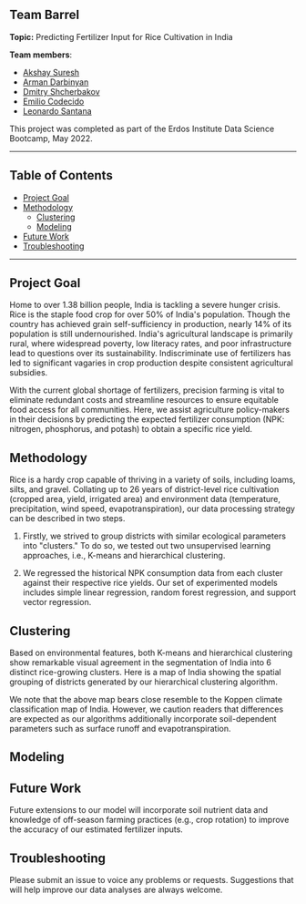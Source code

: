## Team Barrel

**Topic:** Predicting Fertilizer Input for Rice Cultivation in India

**Team members**:
* [Akshay Suresh](https://www.linkedin.com/in/akshaysureshas1/)
* [Arman Darbinyan](https://www.linkedin.com/in/armandarbin/)
* [Dmitry Shcherbakov](https://www.linkedin.com/in/dmitry-osu/)
* [Emilio Codecido](https://www.linkedin.com/in/emilio-codecido/)
* [Leonardo Santana](https://www.linkedin.com/in/leonardo-santana-4455594b/)

This project was completed as part of the Erdos Institute Data Science Bootcamp, May 2022. <br>

---

## Table of Contents
- [Project Goal](#project)
- [Methodology](#methods)
   - [Clustering](#clustering)
   - [Modeling](#models)
- [Future Work](#future)
- [Troubleshooting](#troubleshooting)

---

## Project Goal <a name="project"></a>

Home to over 1.38 billion people, India is tackling a severe hunger crisis. Rice is the staple food crop for over 50% of India's
population. Though the country has achieved grain self-sufficiency in production, nearly 14% of its population is still undernourished. India's agricultural landscape is primarily rural, where widespread poverty, low literacy rates, and poor infrastructure lead to questions over its sustainability. Indiscriminate use of fertilizers has led to significant vagaries in crop production despite consistent agricultural subsidies. <br>

With the current global shortage of fertilizers, precision farming is vital to eliminate redundant costs and streamline resources to ensure equitable food access for all communities. Here, we assist agriculture policy-makers in their decisions by predicting the expected fertilizer consumption
(NPK: nitrogen, phosphorus, and potash) to obtain a specific rice yield.  <br>

## Methodology <a name="methods"></a>
Rice is a hardy crop capable of thriving in a variety of soils, including loams, silts, and gravel. Collating up to 26 years of district-level rice cultivation (cropped area, yield, irrigated area) and environment data (temperature, precipitation, wind speed, evapotranspiration), our data processing strategy can be described in two steps. <br>

1. Firstly, we strived to group districts with similar ecological parameters into "clusters." To do so, we tested out two unsupervised learning approaches, i.e., K-means and hierarchical clustering. <br>

2. We regressed the historical NPK consumption data from each cluster against their respective rice yields. Our set of experimented models includes simple linear regression, random forest regression, and support vector regression. <br>

## Clustering <a name="clustering"></a>

Based on environmental features, both K-means and hierarchical clustering show remarkable visual agreement in the segmentation of India into 6 distinct rice-growing clusters. Here is a map of India showing the spatial grouping of districts generated by our hierarchical clustering algorithm. <br>


We note that the above map bears close resemble to the Koppen climate classification map of India. However, we caution readers that differences are expected as our algorithms additionally incorporate soil-dependent parameters such as surface runoff and evapotranspiration. <br>
## Modeling <a name="models"></a>

## Future Work <a name="future"></a>
Future extensions to our model will incorporate soil nutrient data and knowledge of off-season farming practices (e.g., crop rotation) to improve the accuracy of our estimated fertilizer inputs. <br>

## Troubleshooting <a name="troubleshooting"></a>
Please submit an issue to voice any problems or requests. Suggestions that will help improve our data analyses are always welcome.
